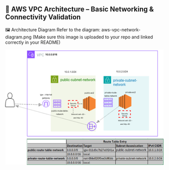 ## 📐 AWS VPC Architecture – Basic Networking & Connectivity Validation

🖼️ Architecture Diagram
Refer to the diagram: aws-vpc-network-diagram.png
(Make sure this image is uploaded to your repo and linked correctly in your README)

![AWS VPC Architecture](vpcnetwork.png)






